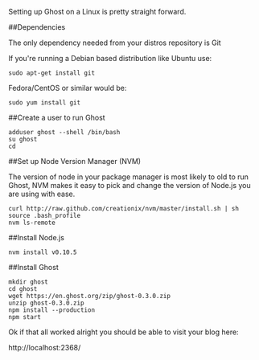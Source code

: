 Setting up Ghost on a Linux is pretty straight forward.
 
##Dependencies
 
The only dependency needed from your distros repository is Git
 
If you're running a Debian based distribution like Ubuntu use:
 
    sudo apt-get install git
 
Fedora/CentOS or similar would be:
 
    sudo yum install git
 
##Create a user to run Ghost
 
    adduser ghost --shell /bin/bash
    su ghost
    cd
 
##Set up Node Version Manager (NVM)
 
The version of node in your package manager is most likely to old to run Ghost, NVM makes it easy to pick and change the version of Node.js you are using with ease.
 
    curl http://raw.github.com/creationix/nvm/master/install.sh | sh
    source .bash_profile
    nvm ls-remote
 
##Install Node.js
 
    nvm install v0.10.5
 
##Install Ghost
 
    mkdir ghost
    cd ghost
    wget https://en.ghost.org/zip/ghost-0.3.0.zip
    unzip ghost-0.3.0.zip
    npm install --production
    npm start
 
Ok if that all worked alright you should be able to visit your blog here:
 
http://localhost:2368/
